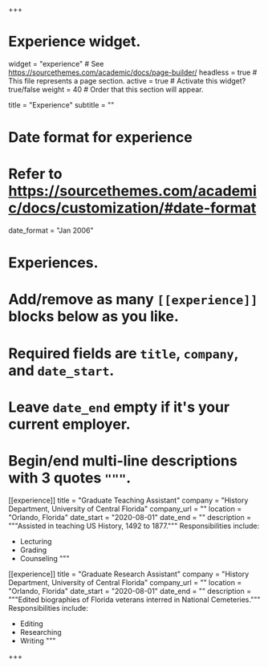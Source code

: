 +++
# Experience widget.
widget = "experience"  # See https://sourcethemes.com/academic/docs/page-builder/
headless = true  # This file represents a page section.
active = true  # Activate this widget? true/false
weight = 40  # Order that this section will appear.

title = "Experience"
subtitle = ""

# Date format for experience
#   Refer to https://sourcethemes.com/academic/docs/customization/#date-format
date_format = "Jan 2006"

# Experiences.
#   Add/remove as many `[[experience]]` blocks below as you like.
#   Required fields are `title`, `company`, and `date_start`.
#   Leave `date_end` empty if it's your current employer.
#   Begin/end multi-line descriptions with 3 quotes `"""`.
[[experience]]
  title = "Graduate Teaching Assistant"
  company = "History Department, University of Central Florida"
  company_url = ""
  location = "Orlando, Florida"
  date_start = "2020-08-01"
  date_end = ""
  description = """Assisted in teaching US History, 1492 to 1877."""
  Responsibilities include:
  
  * Lecturing
  * Grading
  * Counseling 
  """

[[experience]]
  title = "Graduate Research Assistant"
  company = "History Department, University of Central Florida"
  company_url = ""
  location = "Orlando, Florida"
  date_start = "2020-08-01"
  date_end = ""
  description = """Edited biographies of Florida veterans interred in National Cemeteries."""
  Responsibilities include:
  
  * Editing
  * Researching
  * Writing
  """ 

+++
